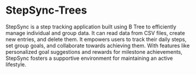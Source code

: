 # StepSync-Trees
StepSync is a step tracking application built using B Tree to efficiently manage individual and group data. It can read data from CSV files, create new entries, and delete them. It empowers users to track their daily steps, set group goals, and collaborate towards achieving them. With features like personalized goal suggestions and rewards for milestone achievements, StepSync fosters a supportive environment for maintaining an active lifestyle.

